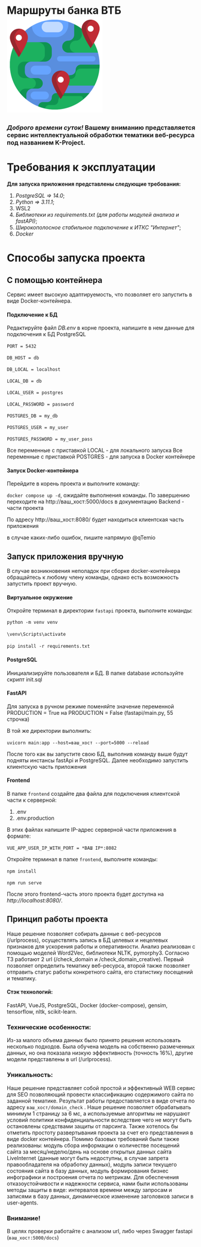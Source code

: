 # Маршруты банка ВТБ ![Логотип проекта](icona.png)

  ### *Доброго времени суток!* **Вашему вниманию** представляется сервис интеллектуальной обработки тематики веб-ресурса под названием K-Project. ###

# Требования к эксплуатации
**Для запуска приложения представлены следующие требования:**
1) *PostgreSQL => 14.0*;
2) *Python => 3.11.1*;
3) WSL2
4) *Библиотеки из requirements.txt (для работы модулей анализа и fastAPI)*;
5) *Широкополосное стабильное подключение к ИТКС "Интернет"*;
6) *Docker* 

# Способы запуска проекта
## С помощью контейнера
  Сервис имеет высокую адаптируемость, что позволяет его запустить в виде Docker-контейнера.
#### Подключение к БД
  Редактируйте файл *DB.env* в корне проекта, напишите в нем данные для подключения к БД PostgreSQL

`PORT = 5432`

`DB_HOST = db`

`DB_LOCAL = localhost`

`LOCAL_DB = db`

`LOCAL_USER = postgres`

`LOCAL_PASSWORD = password`

`POSTGRES_DB = my_db`

`POSTGRES_USER = my_user`

`POSTGRES_PASSWORD = my_user_pass`

  Все переменные с приставкой LOCAL - для локального запуска
  Все переменные с приставкой POSTGRES - для запуска в Docker контейнере

#### Запуск Docker-контейнера
  Перейдите в корень проекта и выполните команду:
  
  `docker compose up -d`, ожидайте выполнения команды. По завершению переходите на http://ваш_хост:5000/docs в документацию Backend - части проекта

  По адресу http://ваш_хост:8080/ будет находиться клиентская часть приложения

  в случае каких-либо ошибок, пишите напрямую @qTemio
  
## Запуск приложения вручную
  В случае возникновения неполадок при сборке docker-контейнера обращайтесь к любому члену команды, однако есть возможность запустить проект вручную.

#### Виртуальное окружение

Откройте терминал в директории `fastapi` проекта, выполните команды:

```
python -m venv venv

\venv\Scripts\activate

pip install -r requirements.txt
```

#### PostgreSQL

Инициализируйте пользователя и БД.
В папке database используйте скрипт init.sql 

#### FastAPI

Для запуска в ручном режиме поменяйте значение переменной PRODUCTION = True на PRODUCTION = False (fastapi/main.py, 55 строчка)

В той же директории выполнить:

`uvicorn main:app --host=ваш_хост --port=5000 --reload`

После того как вы запустите свою БД, выполнив команду выше будут подняты инстансы fastApi и PostgreSQL. Далее необходимо запустить клиентскую часть приложения

#### Frontend
В папке `frontend` создайте два файла для подключения клиентской части к серверной:

1) .env
2) .env.production
   
В этих файлах напишите IP-адрес серверной части приложения в формате:

`VUE_APP_USER_IP_WITH_PORT = *ВАШ IP*:8082`

Откройте терминал в папке `frontend`, выполните команды:

`npm install`

`npm run serve`

После этого frontend-часть этого проекта будет доступна на *http://localhost:8080/*.

## Принцип работы проекта
Наше решение позволяет собирать данные с веб-ресурсов (/urlprocess), осуществлять запись в БД целевых и нецелевых признаков для ускорения работы и оперативности. Анализ реализован с помощью моделей Word2Vec, библиотеки NLTK, pymorphy3. Согласно ТЗ работают 2 url (/check_domain и /check_domain_creative). Первый позволяет определить тематику веб-ресурса, второй также позволяет отправить статус работы конкретного сайта, его статистику посещений и тематику.
#### Стэк технологий:

FastAPI, VueJS, PostgreSQL, Docker (docker-compose), gensim, tensorflow, nltk, scikit-learn.

### Технические особенности:
Из-за малого объема данных было принято решения использовать несколько подходов. Была обучена модель на собственно размеченных данных, но она показала низкую эффективность (точность 16%), другие модели представлены в url (/urlprocess).  

### Уникальность:

Наше решение представляет собой простой и эффективный WEB сервис для SEO позволяющий провести классификацию содержимого сайта по заданной тематике. Результат работы предоставляется в виде отчета по адресу `ваш_хост/domain_check` . Наше решение позволяет обрабатывать минимум 1 страницу за 6 мс, а используемые алгоритмы не нарушают условий политики конфиденциальности вследствие чего не могут быть остановлены средствами защиты от парсинга. Также хотелось бы отметить простоту развертывания проекта за счет его представления в виде docker контейнера. Помимо базовых требований были также реализованы: модуль сбора информации о количестве посещений сайта за месяц/неделю/день на основе открытых данных сайта LiveInternet (данные могут быть недоступны, в случае запрета правообладателя на обработку данных), модуль записи текущего состояния сайта в базу данных, модуль формирования бизнес инфографики и построения отчета по метрикам. Для обеспечения отказоустойчивости и надежности сервиса, нами были использованы методы защиты в виде: интервалов времени между запросам и записями в базу данных, динамическое изменение заголовков записи в user-agents.

### Внимание!
В целях проверки работайте с анализом url, либо через Swagger fastapi (`ваш_хост:5000/docs`)
